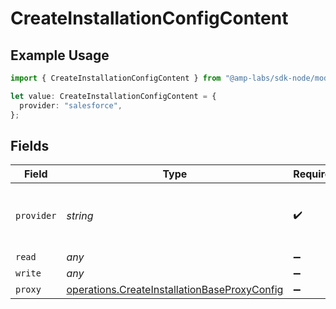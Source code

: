 # CreateInstallationConfigContent

## Example Usage

```typescript
import { CreateInstallationConfigContent } from "@amp-labs/sdk-node/models/operations";

let value: CreateInstallationConfigContent = {
  provider: "salesforce",
};
```

## Fields

| Field                                                                                                        | Type                                                                                                         | Required                                                                                                     | Description                                                                                                  | Example                                                                                                      |
| ------------------------------------------------------------------------------------------------------------ | ------------------------------------------------------------------------------------------------------------ | ------------------------------------------------------------------------------------------------------------ | ------------------------------------------------------------------------------------------------------------ | ------------------------------------------------------------------------------------------------------------ |
| `provider`                                                                                                   | *string*                                                                                                     | :heavy_check_mark:                                                                                           | The SaaS API that we are integrating with.                                                                   | salesforce                                                                                                   |
| `read`                                                                                                       | *any*                                                                                                        | :heavy_minus_sign:                                                                                           | N/A                                                                                                          |                                                                                                              |
| `write`                                                                                                      | *any*                                                                                                        | :heavy_minus_sign:                                                                                           | N/A                                                                                                          |                                                                                                              |
| `proxy`                                                                                                      | [operations.CreateInstallationBaseProxyConfig](../../models/operations/createinstallationbaseproxyconfig.md) | :heavy_minus_sign:                                                                                           | N/A                                                                                                          |                                                                                                              |
